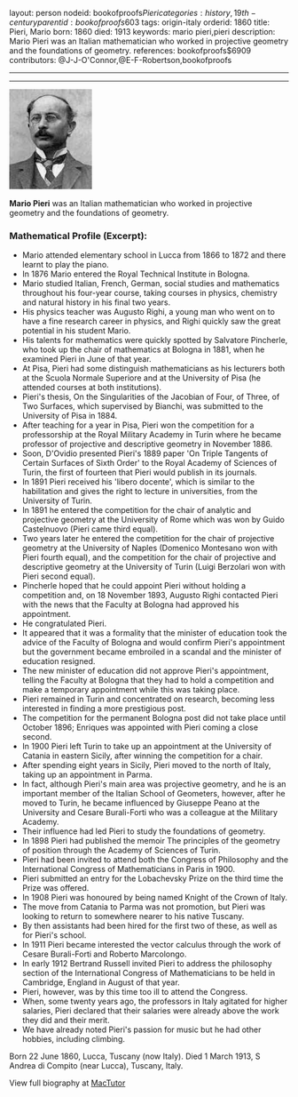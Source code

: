 layout: person
nodeid: bookofproofs$Pieri
categories: history,19th-century
parentid: bookofproofs$603
tags: origin-italy
orderid: 1860
title: Pieri, Mario
born: 1860
died: 1913
keywords: mario pieri,pieri
description: Mario Pieri was an Italian mathematician who worked in projective geometry and the foundations of geometry.
references: bookofproofs$6909
contributors: @J-J-O'Connor,@E-F-Robertson,bookofproofs

---



---

![Pieri.jpg](https://github.com/bookofproofs/bookofproofs.github.io/blob/main/_sources/_assets/images/portraits/Pieri.jpg?raw=true)

**Mario Pieri** was an Italian mathematician who worked in projective geometry and the foundations of geometry.

### Mathematical Profile (Excerpt):
* Mario attended elementary school in Lucca from 1866 to 1872 and there learnt to play the piano.
* In 1876 Mario entered the Royal Technical Institute in Bologna.
* Mario studied Italian, French, German, social studies and mathematics throughout his four-year course, taking courses in physics, chemistry and natural history in his final two years.
* His physics teacher was Augusto Righi, a young man who went on to have a fine research career in physics, and Righi quickly saw the great potential in his student Mario.
* His talents for mathematics were quickly spotted by Salvatore Pincherle, who took up the chair of mathematics at Bologna in 1881, when he examined Pieri in June of that year.
* At Pisa, Pieri had some distinguish mathematicians as his lecturers both at the Scuola Normale Superiore and at the University of Pisa (he attended courses at both institutions).
* Pieri's thesis, On the Singularities of the Jacobian of Four, of Three, of Two Surfaces, which supervised by Bianchi, was submitted to the University of Pisa in 1884.
* After teaching for a year in Pisa, Pieri won the competition for a professorship at the Royal Military Academy in Turin where he became professor of projective and descriptive geometry in November 1886.
* Soon, D'Ovidio presented Pieri's 1889 paper 'On Triple Tangents of Certain Surfaces of Sixth Order' to the Royal Academy of Sciences of Turin, the first of fourteen that Pieri would publish in its journals.
* In 1891 Pieri received his 'libero docente', which is similar to the habilitation and gives the right to lecture in universities, from the University of Turin.
* In 1891 he entered the competition for the chair of analytic and projective geometry at the University of Rome which was won by Guido Castelnuovo (Pieri came third equal).
* Two years later he entered the competition for the chair of projective geometry at the University of Naples (Domenico Montesano won with Pieri fourth equal), and the  competition for the chair of projective and descriptive geometry at the University of Turin (Luigi Berzolari won with Pieri second equal).
* Pincherle hoped that he could appoint Pieri without holding a competition and, on 18 November 1893, Augusto Righi contacted Pieri with the news that the Faculty at Bologna had approved his appointment.
* He congratulated Pieri.
* It appeared that it was a formality that the minister of education took the advice of the Faculty of Bologna and would confirm Pieri's appointment but the government became embroiled in a scandal and the minister of education resigned.
* The new minister of education did not approve Pieri's appointment, telling the Faculty at Bologna that they had to hold a competition and make a temporary appointment while this was taking place.
* Pieri remained in Turin and concentrated on research, becoming less interested in finding a more prestigious post.
* The competition for the permanent Bologna post did not take place until October 1896; Enriques was appointed with Pieri coming a close second.
* In 1900 Pieri left Turin to take up an appointment at the University of Catania in eastern Sicily, after winning the competition for a chair.
* After spending eight years in Sicily, Pieri moved to the north of Italy, taking up an appointment in Parma.
* In fact, although Pieri's main area was projective geometry, and he is an important member of the Italian School of Geometers, however, after he moved to Turin, he became influenced by Giuseppe Peano at the University and Cesare Burali-Forti who was a colleague at the Military Academy.
* Their influence had led Pieri to study the foundations of geometry.
* In 1898 Pieri had published the memoir The principles of the geometry of position through the Academy of Sciences of Turin.
* Pieri had been invited to attend both the Congress of Philosophy and the International Congress of Mathematicians in Paris in 1900.
* Pieri submitted an entry for the Lobachevsky Prize on the third time the Prize was offered.
* In 1908 Pieri was honoured by being named Knight of the Crown of Italy.
* The move from Catania to Parma was not promotion, but Pieri was looking to return to somewhere nearer to his native Tuscany.
* By then assistants had been hired for the first two of these, as well as for Pieri's school.
* In 1911 Pieri became interested the vector calculus through the work of Cesare Burali-Forti and Roberto Marcolongo.
* In early 1912 Bertrand Russell invited Pieri to address the philosophy section of the International Congress of Mathematicians to be held in Cambridge, England in August of that year.
* Pieri, however, was by this time too ill to attend the Congress.
* When, some twenty years ago, the professors in Italy agitated for higher salaries, Pieri declared that their salaries were already above the work they did and their merit.
* We have already noted Pieri's passion for music but he had other hobbies, including climbing.

Born 22 June 1860, Lucca, Tuscany (now Italy). Died 1 March 1913, S Andrea di Compito (near Lucca), Tuscany, Italy.

View full biography at [MacTutor](https://mathshistory.st-andrews.ac.uk/Biographies/Pieri/)
